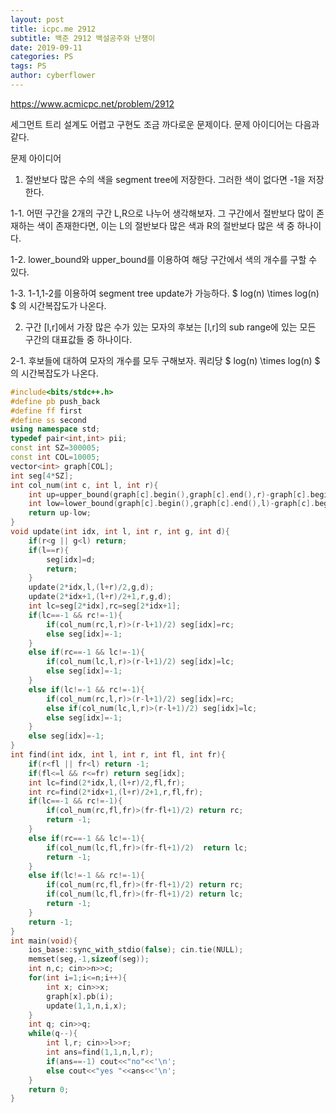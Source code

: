 ```yaml
---
layout: post
title: icpc.me 2912
subtitle: 백준 2912 백설공주와 난쟁이
date: 2019-09-11
categories: PS
tags: PS
author: cyberflower
---
```


<https://www.acmicpc.net/problem/2912>

세그먼트 트리 설계도 어렵고 구현도 조금 까다로운 문제이다. 문제 아이디어는 다음과 같다.

문제 아이디어

1. 절반보다 많은 수의 색을 segment tree에 저장한다. 그러한 색이 없다면 -1을 저장한다.

1-1. 어떤 구간을 2개의 구간 L,R으로 나누어 생각해보자. 그 구간에서 절반보다 많이 존재하는 색이 존재한다면, 이는 L의 절반보다 많은 색과 R의 절반보다 많은 색 중 하나이다.

1-2. lower_bound와 upper_bound를 이용하여 해당 구간에서 색의 개수를 구할 수 있다.

1-3. 1-1,1-2를 이용하여 segment tree update가 가능하다. $ log(n) \times log(n) $ 의 시간복잡도가 나온다.

2. 구간 [l,r]에서 가장 많은 수가 있는 모자의 후보는 [l,r]의 sub range에 있는 모든 구간의 대표값들 중 하나이다.

2-1. 후보들에 대하여 모자의 개수를 모두 구해보자. 쿼리당 $ log(n) \times log(n) $ 의 시간복잡도가 나온다.

```cpp
#include<bits/stdc++.h>
#define pb push_back
#define ff first
#define ss second
using namespace std;
typedef pair<int,int> pii;
const int SZ=300005;
const int COL=10005;
vector<int> graph[COL];
int seg[4*SZ];
int col_num(int c, int l, int r){
	int up=upper_bound(graph[c].begin(),graph[c].end(),r)-graph[c].begin();
	int low=lower_bound(graph[c].begin(),graph[c].end(),l)-graph[c].begin();
	return up-low;
}
void update(int idx, int l, int r, int g, int d){
	if(r<g || g<l) return;
	if(l==r){
		seg[idx]=d;
		return;
	}
	update(2*idx,l,(l+r)/2,g,d);
	update(2*idx+1,(l+r)/2+1,r,g,d);
	int lc=seg[2*idx],rc=seg[2*idx+1];
	if(lc==-1 && rc!=-1){
		if(col_num(rc,l,r)>(r-l+1)/2) seg[idx]=rc;
		else seg[idx]=-1;
	}
	else if(rc==-1 && lc!=-1){
		if(col_num(lc,l,r)>(r-l+1)/2) seg[idx]=lc;
		else seg[idx]=-1;		
	}
	else if(lc!=-1 && rc!=-1){
		if(col_num(rc,l,r)>(r-l+1)/2) seg[idx]=rc;
		else if(col_num(lc,l,r)>(r-l+1)/2) seg[idx]=lc;
		else seg[idx]=-1;
	}
	else seg[idx]=-1;
}
int find(int idx, int l, int r, int fl, int fr){
	if(r<fl || fr<l) return -1;
	if(fl<=l && r<=fr) return seg[idx];
	int lc=find(2*idx,l,(l+r)/2,fl,fr);
	int rc=find(2*idx+1,(l+r)/2+1,r,fl,fr);
	if(lc==-1 && rc!=-1){
		if(col_num(rc,fl,fr)>(fr-fl+1)/2) return rc;
		return -1;
	}
	else if(rc==-1 && lc!=-1){
		if(col_num(lc,fl,fr)>(fr-fl+1)/2)  return lc;
		return -1;		
	}
	else if(lc!=-1 && rc!=-1){
		if(col_num(rc,fl,fr)>(fr-fl+1)/2) return rc;
		if(col_num(lc,fl,fr)>(fr-fl+1)/2) return lc;
		return -1;
	}
	return -1;		
}
int main(void){
	ios_base::sync_with_stdio(false); cin.tie(NULL);
	memset(seg,-1,sizeof(seg));
	int n,c; cin>>n>>c;
	for(int i=1;i<=n;i++){
		int x; cin>>x;
		graph[x].pb(i);
		update(1,1,n,i,x);
	}
	int q; cin>>q;
	while(q--){
		int l,r; cin>>l>>r;
		int ans=find(1,1,n,l,r);
		if(ans==-1) cout<<"no"<<'\n';
		else cout<<"yes "<<ans<<'\n';
	}
	return 0;
}
```
